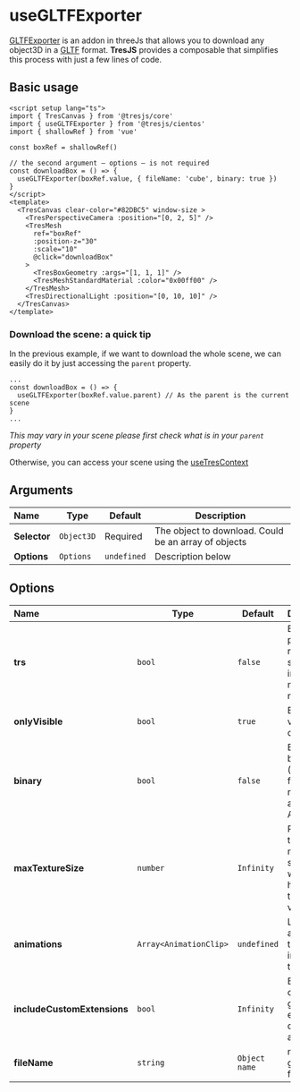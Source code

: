 # useGLTFExporter

[GLTFExporter](https://threejs.org/docs/index.html?q=expo#examples/en/exporters/GLTFExporter) is an addon in threeJs that allows you to download any object3D in a [GLTF](https://www.khronos.org/gltf) format. **TresJS** provides a composable that simplifies this process with just a few lines of code.

## Basic usage

```vue{3,6,10,20}
<script setup lang="ts">
import { TresCanvas } from '@tresjs/core'
import { useGLTFExporter } from '@tresjs/cientos'
import { shallowRef } from 'vue'

const boxRef = shallowRef()

// the second argument – options – is not required
const downloadBox = () => {
  useGLTFExporter(boxRef.value, { fileName: 'cube', binary: true })
}
</script>
<template>
  <TresCanvas clear-color="#82DBC5" window-size >
    <TresPerspectiveCamera :position="[0, 2, 5]" />
    <TresMesh
      ref="boxRef"
      :position-z="30"
      :scale="10"
      @click="downloadBox"
    >
      <TresBoxGeometry :args="[1, 1, 1]" />
      <TresMeshStandardMaterial :color="0x00ff00" />
    </TresMesh>
    <TresDirectionalLight :position="[0, 10, 10]" />
  </TresCanvas>
</template>

```

### Download the scene: a quick tip

In the previous example, if we want to download the whole scene, we can easily do it by just accessing the `parent` property.
```ts{3}
...
const downloadBox = () => {
  useGLTFExporter(boxRef.value.parent) // As the parent is the current scene
}
...
```
_This may vary in your scene please first check what is in your `parent` property_

Otherwise, you can access your scene using the [useTresContext](https://docs.tresjs.org/api/composables.html#usetrescontext)


## Arguments

| Name         | Type       | Default     | Description                                          |
| :----------- | ---------- | ----------- | ---------------------------------------------------- |
| **Selector** | `Object3D` | Required    | The object to download. Could be an array of objects |
| **Options**  | `Options`  | `undefined` | Description below                                    |

## Options

| Name                        | Type                   | Default       | Description                                                                 |
| :-------------------------- | ---------------------- | ------------- | --------------------------------------------------------------------------- |
| **trs**                     | `bool`                 | `false`       | Export position, rotation and scale instead of matrix per node              |
| **onlyVisible**             | `bool`                 | `true`        | Export only visible objects                                                 |
| **binary**                  | `bool`                 | `false`       | Export in binary (.glb) format, returning an ArrayBuffer                    |
| **maxTextureSize**          | `number`               | `Infinity`    | Restricts the image maximum size (both width and height) to the given value |
| **animations**              | `Array<AnimationClip>` | `undefined`   | List of animations to be included in the export                             |
| **includeCustomExtensions** | `bool`                 | `Infinity`    | Export custom glTF extensions defined on an object's                        |
| **fileName**                | `string`               | `Object name` | name of the generated fil                                                   |
